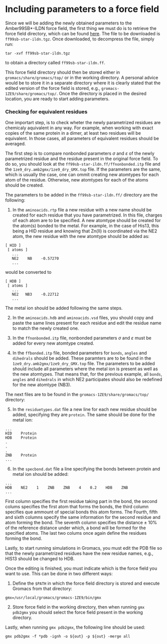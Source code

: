 # Including parameters to a force field

Since we will be adding the newly obtained parameters to the Amber99SB*-ILDN
force field, the first thing we must do is to retrieve the force field directory,
which can be found [here](https://www.gromacs.org/user_contributions.html). The file
to be downloaded is `ff99sb-star-ildn.tgz`. Once downloaded, to decompress
the file, simply run:

```
tar -xvf ff99sb-star-ildn.tgz
```

to obtain a directory called `ff99sb-star-ildn.ff`.

This force field directory should then be stored either in 
`gromacs/share/gromacs/top/` or in the working directory. A personal advice 
would be to store it in a separate directory where it is clearly stated that the 
edited version of the force field is stored, e.g., `gromacs-1ZE9/share/gromacs/top/`. 
Once the directory is placed in the desired location, you are ready to start adding parameters.


### Checking for equivalent residues

One importart step, is to check wheter the newly parametrized residues are chemicaly aquivalent
in any way. For example, when working with exact copies of the same protein in a dimer, at least
two residues will be equivalent. In those cases, all parameters of equivalent residues should be
averaged.

The first step is to compare nonbonded parameters $\sigma$ and $\varepsilon$ of the newly 
parametrized residue and the residue present in the original force field. To do so, you should
look at the `ff99sb-star-ildn.ff/ffnonbonded.itp` file and the `1ze9_dry.amb2gmx/1ze9_dry_GMX.top` 
file. If the parameters are the same, which is usually the case, one can ommit creating new atomtypes
for each atom of the residue. Otherwise, new atomtypes for each of the atoms should be created.

The parameters to be added in the `ff99sb-star-ildn.ff/` directory are the following:

1. In the `aminoacids.rtp` file a new residue with a new name should be created for each
residue that you have parametrized. In this file, charges of each atom are to be specified. 
A new atomtype should be created for the atom(s) bonded to the metal. For example, in the case of His13,
this being a HID residue and knowing that Zn(II) is coordinated via the NE2 atom, the new residue with 
the new atomtype should be added as:

```
[ HID ]
 [ atoms ]
   ...
   NE2    NB    -0.57270
   ...
```

would be converted to

```
[ HDB ]
 [ atoms ]
   ...
   NE2   NB3    -0.22712
   ...
```

The metal ion should be added following the same steps.

2. In the `aminoacids.hdb` and `aminoacids.vsd` files, you should copy and paste the same lines present for each 
residue and edit the residue name to match the newly created one.

3. In the `ffnonbonded.itp` file, nonbonded parameters $\sigma$ and $\varepsilon$ must be added for every new
atomtype created.

4. In the `ffbonded.itp` file, bonded parameters for `bonds`, `angles` and `dihedrals` should be added. These paramters
are to be found in the `1ze9_dry.amb2gmx/1ze9_dry_GMX.top` file. The parameters to be added should include all parameters
where the metal ion is present as well as the new atomtypes. That means that, for the previous example, all `bonds`, `angles` 
and `dihedrals` in which NE2 participates should also be redefined for the new atomtype (NB3).

The next files are to be found in the `gromacs-1ZE9/share/gromacs/top/` directory:

5. In the `residuetypes.dat` file a new line for each new residue should be added, specifying they are `protein`. The same
should be done for the metal ion:

```
...
HID    Protein
HDB    Protein
.
.
.
ZNB    Protein
...
```

6. In the `specbond.dat` file a line specifying the bonds between protein and metal ion should be added:

```
...
HDB    NE2    1    ZNB    ZNB    4    0.2    HDB    ZNB
...
```

First column specifies the first residue taking part in the bond, the second colums specifies the first atom that forms the bonds,
the third column specifies que ammount of special bonds this atom forms. The Fourth, fifth and sixth columns specify the same
information for the second residue and atom forming the bond. The seventh column specifies the distance $\pm$ 10% of the reference
distance under which, a bond will be formed for the specified atoms. The last two colums once again define the residues forming the bond.

Lastly, to start running simulations in Gromacs, you must edit the PDB file so that the newly parametrized residues have the new
residue names, e.g., HIS13 should be changed to HDB.

Once the editing is finished, you must indicate which is the force field you want to use. This can be done in two different ways:

1. Define the `$PATH` in which the force field directory is stored and execute Gromacs from that directory:

```
gmx=/usr/local/gromacs/gromacs-1ZE9/bin/gmx
```

2. Store force field in the working directory, then when running `gmx pdb2gmx` you should select the force field present in the
working directory.

Lastly, when running `gmx pdb2gmx`, the following line should be used:

```
gmx pdb2gmx -f *pdb -ignh -o ${out} -p ${out} -merge all
```

